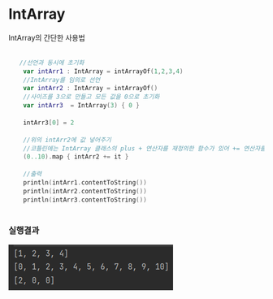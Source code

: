 # IntArray
IntArray의 간단한 사용법

```kotlin

   //선언과 동시에 초기화
    var intArr1 : IntArray = intArrayOf(1,2,3,4)
    //IntArray를 임의로 선언
    var intArr2 : IntArray = intArrayOf()
    //사이즈를 3으로 만들고 모든 값을 0으로 초기화
    var intArr3  = IntArray(3) { 0 }
    
    intArr3[0] = 2
	
    //위의 intArr2에 값 넣어주기
    //코틀린에는 IntArray 클래스의 plus + 연산자를 재정의한 함수가 있어 += 연산자를 사용하여 값을 추가 할 수 있습니다.
    (0..10).map { intArr2 += it }
    
    //출력
    println(intArr1.contentToString())
    println(intArr2.contentToString())
    println(intArr3.contentToString())
    
```
### 실행결과
![실행 결과](../img/IntArrayResult.png)<br>